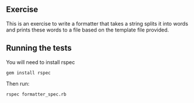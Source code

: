 Exercise
--------

This is an exercise to write a formatter that takes a string
splits it into words and prints these words to a file
based on the template file provided.

## Running the tests
You will need to install rspec
```
gem install rspec
```

Then run:

```
rspec formatter_spec.rb
```

